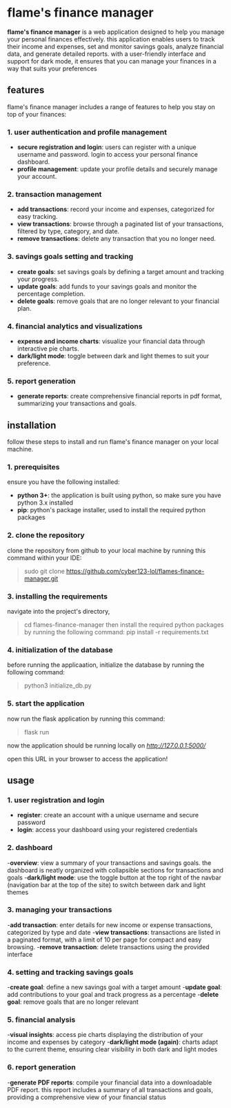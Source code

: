 # flame's finance manager

**flame's finance manager** is a web application designed to help you manage your personal finances effectively. this application enables users to track their income and expenses, set and monitor savings goals, analyze financial data, and generate detailed reports. with a user-friendly interface and support for dark mode, it ensures that you can manage your finances in a way that suits your preferences


## features

flame's finance manager includes a range of features to help you stay on top of your finances:

### 1. user authentication and profile management
- **secure registration and login**: users can register with a unique username and password. login to access your personal finance dashboard.
- **profile management**: update your profile details and securely manage your account.

### 2. transaction management
- **add transactions**: record your income and expenses, categorized for easy tracking.
- **view transactions**: browse through a paginated list of your transactions, filtered by type, category, and date.
- **remove transactions**: delete any transaction that you no longer need.

### 3. savings goals setting and tracking
- **create goals**: set savings goals by defining a target amount and tracking your progress.
- **update goals**: add funds to your savings goals and monitor the percentage completion.
- **delete goals**: remove goals that are no longer relevant to your financial plan.

### 4. financial analytics and visualizations
- **expense and income charts**: visualize your financial data through interactive pie charts.
- **dark/light mode**: toggle between dark and light themes to suit your preference.

### 5. report generation
- **generate reports**: create comprehensive financial reports in pdf format, summarizing your transactions and goals.



## installation

follow these steps to install and run flame's finance manager on your local machine.

### 1. prerequisites
ensure you have the following installed:
- **python 3+**: the application is built using python, so make sure you have python 3.x installed
- **pip**: python's package installer, used to install the required python packages

### 2. clone the repository
clone the repository from github to your local machine by running this command within your IDE:
> sudo git clone https://github.com/cyber123-lol/flames-finance-manager.git

### 3. installing the requirements
navigate into the project's directory,
> cd flames-finance-manager
then install the required python packages by running the following command:
> pip install -r requirements.txt

### 4. initialization of the database
before running the applicaation, initialize the database by running the following command:
> python3 initialize_db.py

### 5. start the application
now run the flask application by running this command:
> flask run

now the application should be running locally on *http://127.0.0.1:5000/*

open this URL in your browser to access the application!




## usage

### 1. user registration and login
- **register**: create an account with a unique username and secure password
- **login**: access your dashboard using your registered credentials

### 2. dashboard
-**overview**: view a summary of your transactions and savings goals. the dashboard is neatly organized with collapsible sections for transactions and goals
-**dark/light mode**: use the toggle button at the top right of the navbar (navigation bar at the top of the site) to switch between dark and light themes

### 3. managing your transactions

-**add transaction**: enter details for new income or expense transactions, categorized by type and date
-**view transactions**: transactions are listed in a paginated format, with a limit of 10 per page for compact and easy browsing.
-**remove transaction**: delete transactions using the provided interface

### 4. setting and tracking savings goals
-**create goal**: define a new savings goal with a target amount
-**update goal**: add contributions to your goal and track progress as a percentage
-**delete goal**: remove goals that are no longer relevant

### 5. financial analysis
-**visual insights**: access pie charts displaying the distribution of your income and expenses by category
-**dark/light mode (again)**: charts adapt to the current theme, ensuring clear visibility in both dark and light modes

### 6. report generation
-**generate PDF reports**: compile your financial data into a downloadable PDF report. this report includes a summary of all transactions and goals, providing a comprehensive view of your financial status
